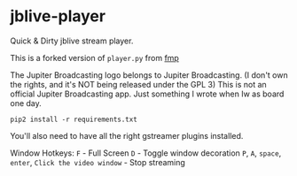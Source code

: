 jblive-player
=============

Quick &amp; Dirty jblive stream player.

This is a forked version of `player.py` from [fmp](https://github.com/the7erm/fmp-pg)

The Jupiter Broadcasting logo belongs to Jupiter Broadcasting. (I don't own the 
rights, and it's NOT being released under the GPL 3)  This is not an official
Jupiter Broadcasting app.  Just something I wrote when Iw as board one day.

```pip2 install -r requirements.txt```

You'll also need to have all the right gstreamer plugins installed.

Window Hotkeys:
`F` - Full Screen
`D` - Toggle window decoration
`P`, `A`, `space`, `enter`, `Click the video window` - Stop streaming
